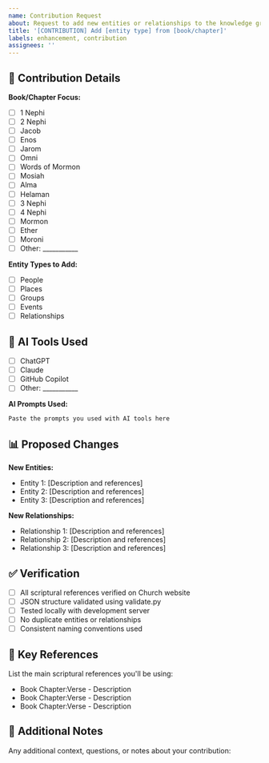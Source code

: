 ```yaml
---
name: Contribution Request
about: Request to add new entities or relationships to the knowledge graph
title: '[CONTRIBUTION] Add [entity type] from [book/chapter]'
labels: enhancement, contribution
assignees: ''
---
```


## 📖 Contribution Details

**Book/Chapter Focus:** 
- [ ] 1 Nephi
- [ ] 2 Nephi  
- [ ] Jacob
- [ ] Enos
- [ ] Jarom
- [ ] Omni
- [ ] Words of Mormon
- [ ] Mosiah
- [ ] Alma
- [ ] Helaman
- [ ] 3 Nephi
- [ ] 4 Nephi
- [ ] Mormon
- [ ] Ether
- [ ] Moroni
- [ ] Other: ___________

**Entity Types to Add:**
- [ ] People
- [ ] Places
- [ ] Groups
- [ ] Events
- [ ] Relationships

## 🤖 AI Tools Used

- [ ] ChatGPT
- [ ] Claude
- [ ] GitHub Copilot
- [ ] Other: ___________

**AI Prompts Used:**
```
Paste the prompts you used with AI tools here
```

## 📊 Proposed Changes

**New Entities:**
- Entity 1: [Description and references]
- Entity 2: [Description and references]
- Entity 3: [Description and references]

**New Relationships:**
- Relationship 1: [Description and references]
- Relationship 2: [Description and references]
- Relationship 3: [Description and references]

## ✅ Verification

- [ ] All scriptural references verified on Church website
- [ ] JSON structure validated using validate.py
- [ ] Tested locally with development server
- [ ] No duplicate entities or relationships
- [ ] Consistent naming conventions used

## 🔗 Key References

List the main scriptural references you'll be using:
- Book Chapter:Verse - Description
- Book Chapter:Verse - Description
- Book Chapter:Verse - Description

## 📝 Additional Notes

Any additional context, questions, or notes about your contribution:
